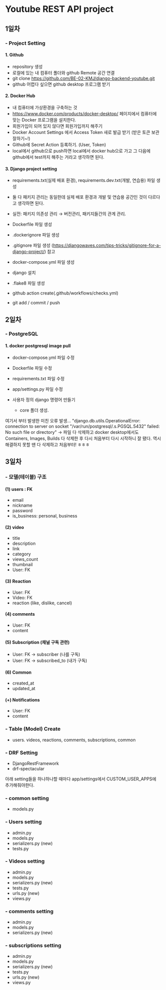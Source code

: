 # Youtube REST API project

## 1일차
### - Project Setting
#### 1. Github
- repository 생성
- 로컬에 있는 내 컴퓨터 폴더와 github Remote 공간 연결
- git clone https://github.com/BE-02-KMJ/django-backend-youtube.git
- github 어렵다 싶으면 github desktop 프로그램 받기

#### 2. Docker Hub
- 내 컴퓨터에 가상환경을 구축하는 것
- https://www.docker.com/products/docker-desktop/ 페이지에서 컴퓨터에 맞는 Docker 프로그램을 설치한다.
- 회원가입이 되어 있지 않다면 회원가입까지 해주기
- Docker Account Settings 에서 Access Token 새로 발급 받기 (받은 토큰 보관 잘하기~!)
- Github에 Secret Action 등록하기. (User, Token)
- local에서 github으로 push하면 local에서 docker hub으로 가고 그 다음에 github에서 test까지 해주는 거라고 생각하면 된다.

#### 3. Django project setting
- requirements.txt(실제 배포 환경),  requirements.dev.txt(개발, 연습용) 파일 생성
- 둘 다 패키지 관리는 동일한데 실제 배포 환경과 개발 및 연습용 공간인 것이 다르다고 생각하면 된다.
- 실전: 패키지 의존성 관리 → 버전관리, 패키지들간의 관계 관리.

- Dockerfile 파일 생성
- .dockerignore 파일 생성
- .gitignore 파일 생성
(https://djangowaves.com/tips-tricks/gitignore-for-a-django-project/) 참고

- docker-compose.yml 파일 생성
- django 설치
- .flake8 파일 생성

- github action create(.github/workflows/checks.yml)
- git add / commit / push

## 2일차
### - PostgreSQL
#### 1. docker postgresql image pull
- docker-compose.yml 파일 수정
- Dockerfile 파일 수정
- requirements.txt 파일 수정
- app/settings.py 파일 수정

- 사용자 정의 django 명령어 만들기 
  - core 폴더 생성.

여기서 부터 발생한 미친 오류 발생...
"django.db.utils.OperationalError: connection to server on socket "/var/run/postgresql/.s.PGSQL.5432" failed: No such file or directory"
→ 파일 다 삭제하고 docker desktop에서도 Containers, Images, Builds 다 삭제한 후 다시 처음부터 다시 시작하니 잘 됐다.
역시 해결하지 못할 땐 다 삭제하고 처음부터! ㅎㅎㅎ

## 3일차
### - 모델(테이블) 구조
#### (1) users : FK
- email
- nickname
- password
- is_business: personal, business

#### (2) video
- title
- description
- link
- category
- views_count
- thumbnail
- User: FK

#### (3) Reaction
- User: FK
- Video: FK
- reaction (like, dislike, cancel)

#### (4) comments
- User: FK
- content

#### (5) Subscription (채널 구독 관련)
- User: FK → subscriber (나를 구독)
- User: FK → subscribed_to (내가 구독)

#### (6) Common
- created_at
- updated_at

#### (+) Notifications
- User: FK
- content

### - Table (Model) Create
- users. videos, reactions, comments, subscriptions, common

### - DRF Setting
- DjangoRestFramework
- drf-spectacular

아래 setting들을 하나하나할 때마다 app/settings에서 CUSTOM_USER_APPS에 추가해줘야한다.
### - common setting
- models.py

### - Users setting
- admin.py
- models.py
- serializers.py (new)
- tests.py

### - Videos setting
- admin.py
- models.py
- serializers.py (new)
- tests.py
- urls.py (new)
- views.py

### - comments setting
- admin.py
- models.py
- serializers.py (new)

### - subscriptions setting
- admin.py
- models.py
- serializers.py (new)
- tests.py
- urls.py (new)
- views.py